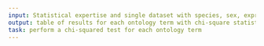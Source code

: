 ```yaml
---
input: Statistical expertise and single dataset with species, sex, expression and phenotype data
output: table of results for each ontology term with chi-square statistic, p-value, corrected p-value
task: perform a chi-squared test for each ontology term
---
```

